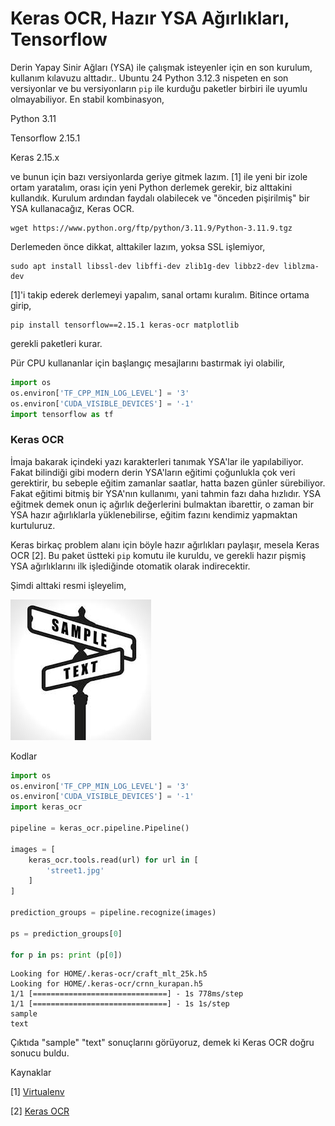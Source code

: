 # Keras OCR, Hazır YSA Ağırlıkları, Tensorflow

Derin Yapay Sinir Ağları (YSA) ile çalışmak isteyenler için en son
kurulum, kullanım kılavuzu alttadır.. Ubuntu 24 Python 3.12.3 nispeten
en son versiyonlar ve bu versiyonların `pip` ile kurduğu paketler
birbiri ile uyumlu olmayabiliyor. En stabil kombinasyon,

Python 3.11

Tensorflow 2.15.1

Keras 2.15.x

ve bunun için bazı versiyonlarda geriye gitmek lazım. [1] ile yeni bir
izole ortam yaratalım, orası için yeni Python derlemek gerekir, biz
alttakini kullandık. Kurulum ardından faydalı olabilecek ve "önceden
pişirilmiş" bir YSA kullanacağız, Keras OCR.

```
wget https://www.python.org/ftp/python/3.11.9/Python-3.11.9.tgz
```

Derlemeden önce dikkat, alttakiler lazım, yoksa SSL işlemiyor,

```
sudo apt install libssl-dev libffi-dev zlib1g-dev libbz2-dev liblzma-dev
```

[1]'i takip ederek derlemeyi yapalım, sanal ortamı kuralım. Bitince
ortama girip,

```
pip install tensorflow==2.15.1 keras-ocr matplotlib
```

gerekli paketleri kurar.

Pür CPU kullananlar için başlangıç mesajlarını bastırmak iyi olabilir,

```python
import os
os.environ['TF_CPP_MIN_LOG_LEVEL'] = '3' 
os.environ['CUDA_VISIBLE_DEVICES'] = '-1'
import tensorflow as tf
```

### Keras OCR

İmaja bakarak içindeki yazı karakterleri tanımak YSA'lar ile
yapılabiliyor. Fakat bilindiği gibi modern derin YSA'ların eğitimi
çoğunlukla çok veri gerektirir, bu sebeple eğitim zamanlar saatlar,
hatta bazen günler sürebiliyor. Fakat eğitimi bitmiş bir YSA'nın
kullanımı, yani tahmin fazı daha hızlıdır. YSA eğitmek demek onun iç
ağırlık değerlerini bulmaktan ibarettir, o zaman bir YSA hazır
ağırlıklarla yüklenebilirse, eğitim fazını kendimiz yapmaktan
kurtuluruz.

Keras birkaç problem alanı için böyle hazır ağırlıkları paylaşır,
mesela Keras OCR [2]. Bu paket üstteki `pip` komutu ile kuruldu, ve
gerekli hazır pişmiş YSA ağırlıklarını ilk işlediğinde otomatik olarak
indirecektir.

Şimdi alttaki resmi işleyelim,

![](street1.jpg)

Kodlar

```python
import os
os.environ['TF_CPP_MIN_LOG_LEVEL'] = '3' 
os.environ['CUDA_VISIBLE_DEVICES'] = '-1'
import keras_ocr

pipeline = keras_ocr.pipeline.Pipeline()

images = [
    keras_ocr.tools.read(url) for url in [
        'street1.jpg'
    ]
]

prediction_groups = pipeline.recognize(images)

ps = prediction_groups[0]

for p in ps: print (p[0])
```

```
Looking for HOME/.keras-ocr/craft_mlt_25k.h5
Looking for HOME/.keras-ocr/crnn_kurapan.h5
1/1 [==============================] - 1s 778ms/step
1/1 [==============================] - 1s 1s/step
sample
text
```

Çıktıda "sample" "text" sonuçlarını görüyoruz, demek ki Keras OCR
doğru sonucu buldu.

Kaynaklar

[1] [Virtualenv](../../2018/08/virtualenv-python-izole-sanal-calsma.html)

[2] [Keras OCR](https://keras-ocr.readthedocs.io/en/latest/examples/using_pretrained_models.html)
